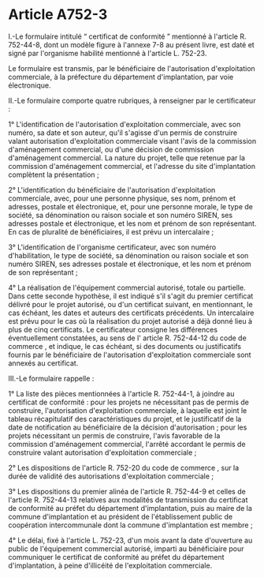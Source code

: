 # Article A752-3

I.-Le formulaire intitulé “ certificat de conformité ” mentionné à l'article R. 752-44-8, dont un modèle figure à l'annexe 7-8 au présent livre, est daté et signé par l'organisme habilité mentionné à l'article L. 752-23.

Le formulaire est transmis, par le bénéficiaire de l'autorisation d'exploitation commerciale, à la préfecture du département d'implantation, par voie électronique.

II.-Le formulaire comporte quatre rubriques, à renseigner par le certificateur :

1° L'identification de l'autorisation d'exploitation commerciale, avec son numéro, sa date et son auteur, qu'il s'agisse d'un permis de construire valant autorisation d'exploitation commerciale visant l'avis de la commission d'aménagement commercial, ou d'une décision de commission d'aménagement commercial. La nature du projet, telle que retenue par la commission d'aménagement commercial, et l'adresse du site d'implantation complètent la présentation ;

2° L'identification du bénéficiaire de l'autorisation d'exploitation commerciale, avec, pour une personne physique, ses nom, prénom et adresses, postale et électronique, et, pour une personne morale, le type de société, sa dénomination ou raison sociale et son numéro SIREN, ses adresses postale et électronique, et les nom et prénom de son représentant. En cas de pluralité de bénéficiaires, il est prévu un intercalaire ;

3° L'identification de l'organisme certificateur, avec son numéro d'habilitation, le type de société, sa dénomination ou raison sociale et son numéro SIREN, ses adresses postale et électronique, et les nom et prénom de son représentant ;

4° La réalisation de l'équipement commercial autorisé, totale ou partielle. Dans cette seconde hypothèse, il est indiqué s'il s'agit du premier certificat délivré pour le projet autorisé, ou d'un certificat suivant, en mentionnant, le cas échéant, les dates et auteurs des certificats précédents. Un intercalaire est prévu pour le cas où la réalisation du projet autorisé a déjà donné lieu à plus de cinq certificats. Le certificateur consigne les différences éventuellement constatées, au sens de l' article R. 752-44-12 du code de commerce , et indique, le cas échéant, si des documents ou justificatifs fournis par le bénéficiaire de l'autorisation d'exploitation commerciale sont annexés au certificat.

III.-Le formulaire rappelle :

1° La liste des pièces mentionnées à l'article R. 752-44-1, à joindre au certificat de conformité : pour les projets ne nécessitant pas de permis de construire, l'autorisation d'exploitation commerciale, à laquelle est joint le tableau récapitulatif des caractéristiques du projet, et le justificatif de la date de notification au bénéficiaire de la décision d'autorisation ; pour les projets nécessitant un permis de construire, l'avis favorable de la commission d'aménagement commercial, l'arrêté accordant le permis de construire valant autorisation d'exploitation commerciale ;

2° Les dispositions de l'article R. 752-20 du code de commerce , sur la durée de validité des autorisations d'exploitation commerciale ;

3° Les dispositions du premier alinéa de l'article R. 752-44-9 et celles de l'article R. 752-44-13 relatives aux modalités de transmission du certificat de conformité au préfet du département d'implantation, puis au maire de la commune d'implantation et au président de l'établissement public de coopération intercommunale dont la commune d'implantation est membre ;

4° Le délai, fixé à l'article L. 752-23, d'un mois avant la date d'ouverture au public de l'équipement commercial autorisé, imparti au bénéficiaire pour communiquer le certificat de conformité au préfet du département d'implantation, à peine d'illicéité de l'exploitation commerciale.
